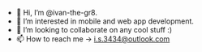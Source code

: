 - 👋 Hi, I’m @ivan-the-gr8. 
- 👀 I’m interested in mobile and web app development.
- 💞️ I’m looking to collaborate on any cool stuff :)
- 📫 How to reach me -> i.s.3434@outlook.com

<!---
ivan-the-gr8/ivan-the-gr8 is a ✨ special ✨ repository because its `README.md` (this file) appears on your GitHub profile.
You can click the Preview link to take a look at your changes.
--->
